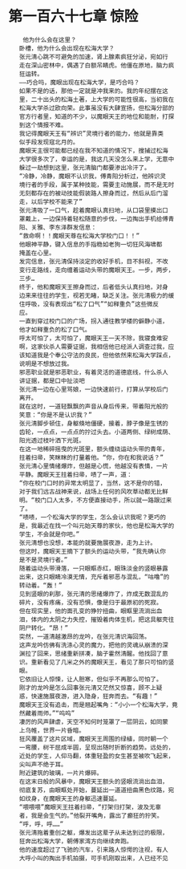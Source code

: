 # 第一百六十七章 惊险
        他为什么会在这里？
       卧槽，他为什么会出现在松海大学？
       张元清心跳不可避免的加速，肾上腺素疯狂分泌，宛如行
       走在深山密林中，偶遇了白额吊睛虎。他僵在原地，脑力疯
       狂运转。
       ――巧合吗，魔眼出现在松海大学，是巧合吗？
       如果不是的话，那他一定就是冲我来的。我的年纪摆在这
       里，二十出头的松海土著，上大学的可能性很高，当初我在
       松海大学杀过欧向荣。此事虽没有大肆宣扬，但松海分部的
       官方行者里，知道的不少，以魔眼天王的地位和能耐，打探
       到这个情报不难。
       我记得魔眼天王有“辨识”灵境行者的能力，他就是靠类
       似手段发现寇北月的。
       魔眼天主很可能都已经在我不知道的情况下，搜捕过松海
       大学很多次了，幸运的是，我这几天没怎么来上学，无意中
       躲过一劫想到这里，张元清脑门都要渗出冷汗了。
       “冷静，冷静，魔眼不认识我，傅青阳分析过，他辨识灵
       境行者的手段，属于某种技能，需要主动施展，而不是无时
       无刻都存在的被动技能假装路人擦身而过，然后从后门溜
       走，以后学校不能来了”
       张元清吸了一口气，趁着魔眼认真扫地，从口袋里摸出口
       罩戴上，一边保持着轻松随意的步伐，一边掏出手机给傅青
       阳、关雅、李东泽群发信息：
       “救命啊！！魔眼天尊在松海大学校门口！！”
       他眼神平静，键入信息的手指稳如老狗一切狂风海啸都
       掩盖在心里。
       发完信息，张元清保持淡定的收好手机，目不斜视，不改
       变行走路线，走向缠着运动头带的魔眼天王。一步，两步，
       三步…
       终于，他和魔眼天王擦身而过，后者低头认真扫地，对身
       边来来往往的学生，视若无睹，缺乏关注。张元清极力的缓
       住呼吸，没有表现出“松了口气”“如释重负”这些微反
       应。
       一直到穿过校门口的广场，拐入通往教学楼的僻静小道，
       他才如释重负的松了口气。
       呼太可怕了，太可怕了，魔眼天王一天不除，我寝食难安
       啊，这家伙杀人需要证据，我相信他已经派人调查过我，应
       该知道我是个奉公守法的良民，但他依然来松海大学踩点，
       说明是不想放过我。
       邪恶职业就是邪恶职业，有着灵活的道德底线，什么杀人
       讲证据，都是口中扯淡吧
       张元清一边在心里骂娘，一边快速前行，打算从学校后门
       离开。
       就在这时，一道轻飘飘的声音从身后传来，带着阳光般的
       笑意：“你是不是认识我？”
       张元清脚步顿住，身躯倏地僵硬，接着，脖子像是生锈的
       齿轮，一点点，一点点的拧过头去。小道两侧、绿树成荫、
       阳光透过枝叶洒下光斑。
       在这一地稀碎摇曳的光斑里，额头缠绕运动头带的青年，
       拄着扫帚，笑眯眯的打量着他。“你，你在和我说话？”
       张元清心里情绪爆炸，但越是心慌，他越没有表情，一片
       平静。魔眼天王拄着扫帚，啧了一声，道：
       “你在校门口时的异常太明显了，当然，这不是你的错，
       对于我们远古战神来说，战场上任何的风吹草动都无比鲜
       明。“校门口人太多，不方便直接动手，所以就一路跟过来
       了。
       “啧啧，一个松海大学的学生，怎么会认识我呢？更巧的
       是，我最近在找一个叫元始天尊的家伙，他也是松海大学的
       学生，不会就是你吧。”
       张元清想也没想，本能的就要施展夜游，走为上计。
       但这时，魔眼天王摘下了额头的运动头带，“我先确认你
       是不是灵境行者。”
       随着运动头带滑落，一只眼眶赤红，眼珠淡金的竖眼暴露
       出来，这只眼睛冷漠无情，充斥着邪恶与混乱，“咕噜”的
       转动着。“轰！”
       见到竖眼的刹那，张元清的思绪爆炸了，炸成无数混乱的
       碎片，没有疼痛，没有恐惧，像是归于最原初的死寂。
       但在现实里，他的面孔变的狰狞扭曲，眼眶里流淌出血
       泪，体内的太阴之力失控，摧毁着肉体生机，把这具躯壳往
       阴尸转化。“昂！”
       突然，一道清越激昂的龙吟，在张元清识海回荡。
       这声龙吟仿佛有洗涤心灵的魔力，把他的灵魂从崩溃的深
       渊拉了回来，思绪重新拼凑，脑子霍然清醒。他找回了意
       识。重新看见了几米之外的魔眼天王，看见了那只可怕的竖
       眼。
       它依旧让人惊悚，让人胆寒，但似乎不再那么可怕了。
       刚才的龙吟是怎么回事张元清又茫然又惊喜，顾不上疑
       惑，快速施展夜游，进入隐身，狂奔而去。“有趣！”
       魔眼天王没有追击，而是翘起嘴角：“小小一个松海大学，竟
       然藏着雨师。”“呜呜”
       凄厉的风声肆虐，天空不知何时笼罩了一层阴云，如同蒙
       上乌帷，世界一片昏暗。
       狂风覆盖了这片区域，魔眼天王周围的绿植，同时朝一个
       一弯腰，树干屈成半圆，呈现出随时折断的趋势。远处的，
       近处的学生，人仰马翻，体重轻盈的女生甚至被吹飞起来，
       尖叫声不绝于耳。
       附近建筑的玻璃，一片片爆碎。
       在这末日般的风暴中，魔眼天王额头的竖眼流淌出血泪，
       彻底复苏，由眼眶处开始，蔓延出一道道扭曲黑色纹路，宛
       如纹身，在魔眼天王的身躯迅速蔓延。
       “喂喂喂”魔眼天王拄着扫帚，“打架归打架，波及无辜
       者，我是会生气的。”他裂开嘴角，露出了癫狂的狞笑。
       “呼，呼，呼……”
       张元清拖着重创之躯，爆发出这辈子从未达到过的极限，
       狂奔出松海大学，朝傅家湾方向继续奔跑。
       他的速度超过了飞驰的汽车，引来路人惊愕的注视，有人
       大呼小叫的掏出手机拍摄，可手机刚取出来，人已经不见